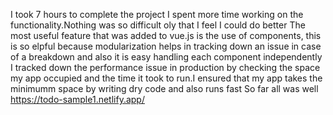 I took 7 hours to complete the project
I spent more time working on the functionality.Nothing was so difficult oly that I feel I could do better
The most useful feature that was added to vue.js is the use of components, this is so elpful because modularization helps in tracking down an issue in case of a breakdown and also it is easy handling each component independently
I tracked down the performance issue in production by checking the space my app occupied and the time it took  to run.I ensured that my app takes the minimumm space by writing dry code and also runs fast
So far all was well
https://todo-sample1.netlify.app/
